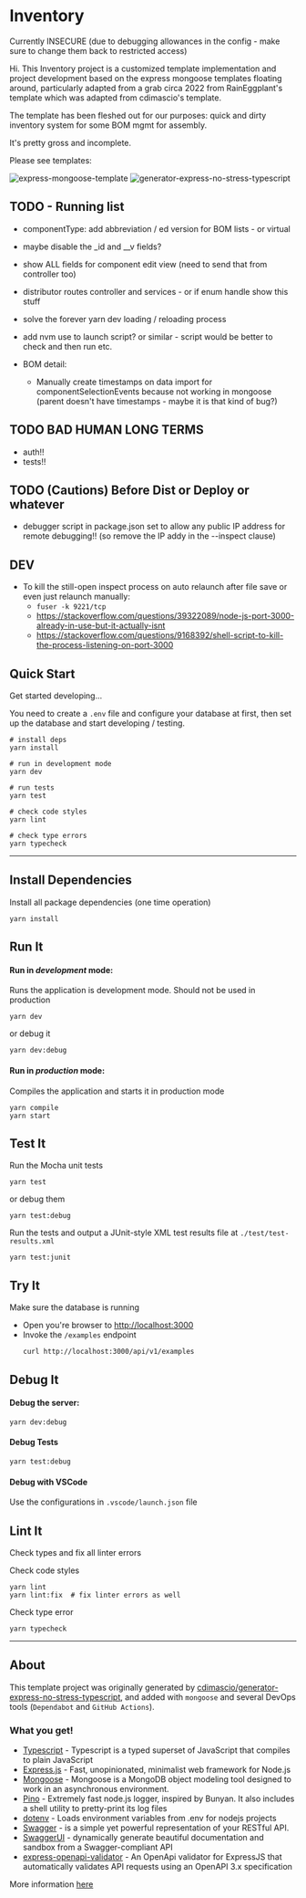 # Inventory

Currently INSECURE (due to debugging allowances in the config - make sure to change them back to restricted access)

Hi. This Inventory project is a customized template implementation and project development based on the express mongoose templates
floating around, particularly adapted from a grab circa 2022 from RainEggplant's template which was adapted from cdimascio's
template.

The template has been fleshed out for our purposes: quick and dirty inventory system for some BOM mgmt for assembly.

It's pretty gross and incomplete. 

Please see templates:

![express-mongoose-template](https://github.com/RainEggplant/express-mongoose-template/)
![generator-express-no-stress-typescript](https://github.com/cdimascio/generator-express-no-stress-typescript/)


## TODO - Running list

- componentType: add abbreviation / ed version for BOM lists - or virtual
- maybe disable the _id and __v fields?
- show ALL fields for component edit view (need to send that from controller too)
- distributor routes controller and services - or if enum handle show this stuff
- solve the forever yarn dev loading / reloading process
- add nvm use to launch script? or similar - script would be better to check and then run etc.


- BOM detail: 
  - Manually create timestamps on data import for componentSelectionEvents because not working in mongoose (parent doesn't have timestamps - maybe it is that kind of bug?)
  


## TODO BAD HUMAN LONG TERMS

- auth!!
- tests!!

## TODO (Cautions) Before Dist or Deploy or whatever

- debugger script in package.json set to allow any public IP address for remote debugging!! (so remove the IP addy in the --inspect clause)

## DEV

- To kill the still-open inspect process on auto relaunch after file save or even just relaunch manually:
  - ```fuser -k 9221/tcp```
  - https://stackoverflow.com/questions/39322089/node-js-port-3000-already-in-use-but-it-actually-isnt
  - https://stackoverflow.com/questions/9168392/shell-script-to-kill-the-process-listening-on-port-3000
  
  


## Quick Start

Get started developing...

You need to create a `.env` file and configure your database at first, then set up the database and start developing / testing.

```shell
# install deps
yarn install

# run in development mode
yarn dev

# run tests
yarn test

# check code styles
yarn lint

# check type errors
yarn typecheck
```

---

## Install Dependencies

Install all package dependencies (one time operation)

```shell
yarn install
```

## Run It

#### Run in _development_ mode:

Runs the application is development mode. Should not be used in production

```shell
yarn dev
```

or debug it

```shell
yarn dev:debug
```

#### Run in _production_ mode:

Compiles the application and starts it in production mode

```shell
yarn compile
yarn start
```

## Test It

Run the Mocha unit tests

```shell
yarn test
```

or debug them

```shell
yarn test:debug
```

Run the tests and output a JUnit-style XML test results file at `./test/test-results.xml`

```shell
yarn test:junit
```

## Try It

Make sure the database is running

- Open you're browser to [http://localhost:3000](http://localhost:3000)
- Invoke the `/examples` endpoint
  ```shell
  curl http://localhost:3000/api/v1/examples
  ```

## Debug It

#### Debug the server:

```
yarn dev:debug
```

#### Debug Tests

```
yarn test:debug
```

#### Debug with VSCode

Use the configurations in `.vscode/launch.json` file

## Lint It

Check types and fix all linter errors

Check code styles

```shell
yarn lint
yarn lint:fix  # fix linter errors as well
```

Check type error

```
yarn typecheck
```

---

## About

This template project was originally generated by [cdimascio/generator-express-no-stress-typescript](https://github.com/cdimascio/generator-express-no-stress-typescript), and added with `mongoose` and several DevOps tools (`Dependabot` and `GitHub Actions`).

### What you get!

- [Typescript](https://www.typescriptlang.org/) - Typescript is a typed superset of JavaScript that compiles to plain JavaScript
- [Express.js](https://www.expressjs.com) - Fast, unopinionated, minimalist web framework for Node.js
- [Mongoose](https://github.com/motdotla/dotenv) - Mongoose is a MongoDB object modeling tool designed to work in an asynchronous environment.
- [Pino](https://github.com/pinojs/pino) - Extremely fast node.js logger, inspired by Bunyan. It also includes a shell utility to pretty-print its log files
- [dotenv](https://github.com/motdotla/dotenv) - Loads environment variables from .env for nodejs projects
- [Swagger](http://swagger.io/) - is a simple yet powerful representation of your RESTful API.
- [SwaggerUI](http://swagger.io/) - dynamically generate beautiful documentation and sandbox from a Swagger-compliant API
- [express-openapi-validator](https://github.com/cdimascio/express-openapi-validator) - An OpenApi validator for ExpressJS that automatically validates API requests using an OpenAPI 3.x specification

More information [here](https://github.com/cdimascio/generator-express-no-stress-typescript#what-you-get)
